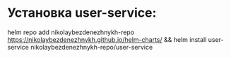 # Установка user-service:
helm repo add nikolaybezdenezhnykh-repo https://nikolaybezdenezhnykh.github.io/helm-charts/ && helm install user-service nikolaybezdenezhnykh-repo/user-service